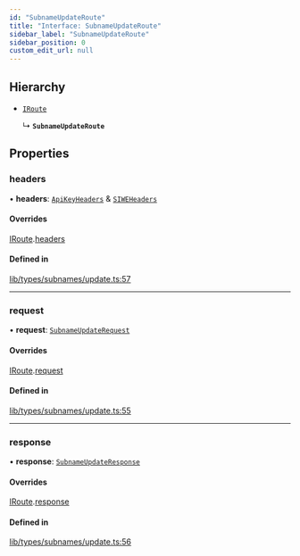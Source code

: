 ```yaml
---
id: "SubnameUpdateRoute"
title: "Interface: SubnameUpdateRoute"
sidebar_label: "SubnameUpdateRoute"
sidebar_position: 0
custom_edit_url: null
---
```


## Hierarchy

- [`IRoute`](IRoute.md)

  ↳ **`SubnameUpdateRoute`**

## Properties

### headers

• **headers**: [`ApiKeyHeaders`](ApiKeyHeaders.md) & [`SIWEHeaders`](SIWEHeaders.md)

#### Overrides

[IRoute](IRoute.md).[headers](IRoute.md#headers)

#### Defined in

[lib/types/subnames/update.ts:57](https://github.com/JustaName-id/JustaName-sdk/blob/11f6578/packages/@justaname.id/sdk/src/lib/types/subnames/update.ts#L57)

___

### request

• **request**: [`SubnameUpdateRequest`](SubnameUpdateRequest.md)

#### Overrides

[IRoute](IRoute.md).[request](IRoute.md#request)

#### Defined in

[lib/types/subnames/update.ts:55](https://github.com/JustaName-id/JustaName-sdk/blob/11f6578/packages/@justaname.id/sdk/src/lib/types/subnames/update.ts#L55)

___

### response

• **response**: [`SubnameUpdateResponse`](SubnameUpdateResponse.md)

#### Overrides

[IRoute](IRoute.md).[response](IRoute.md#response)

#### Defined in

[lib/types/subnames/update.ts:56](https://github.com/JustaName-id/JustaName-sdk/blob/11f6578/packages/@justaname.id/sdk/src/lib/types/subnames/update.ts#L56)

